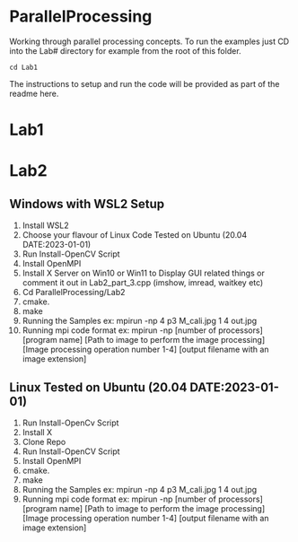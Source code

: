 # ParallelProcessing
Working through parallel processing concepts. To run the examples just CD into the Lab# directory for example from the root of this folder. 

```
cd Lab1
```
The instructions to setup and run the code will be provided as part of the readme here.

# Lab1

# Lab2

## Windows with WSL2 Setup
1. Install WSL2
2. Choose your flavour of Linux Code Tested on Ubuntu (20.04 DATE:2023-01-01)
3. Run Install-OpenCV Script
4. Install OpenMPI
5. Install X Server on Win10 or Win11 to Display GUI related things or comment it out in Lab2_part_3.cpp (imshow, imread, waitkey etc)
7. Cd ParallelProcessing/Lab2
8. cmake.
9. make 
10. Running the Samples ex: mpirun -np 4 p3 M_cali.jpg 1 4 out.jpg
11. Running mpi code format ex: mpirun -np [number of processors] [program name] [Path to image to perform the image processing] [Image processing operation number 1-4] [output filename with an image extension]

## Linux Tested on Ubuntu (20.04 DATE:2023-01-01)
1. Run Install-OpenCv Script
2. Install X
3. Clone Repo
4. Run Install-OpenCV Script
5. Install OpenMPI
6. cmake.
7. make 
8. Running the Samples ex: mpirun -np 4 p3 M_cali.jpg 1 4 out.jpg
9. Running mpi code format ex: mpirun -np [number of processors] [program name] [Path to image to perform the image processing] [Image processing operation number 1-4] [output filename with an image extension]
